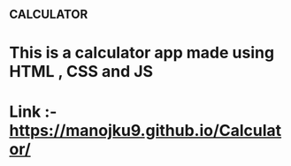 ## CALCULATOR
# This is a calculator app made using HTML , CSS and JS

# Link :- https://manojku9.github.io/Calculator/
